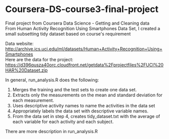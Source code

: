 # Coursera-DS-course3-final-project
Final project from Coursera Data Science - Getting and Cleaning data  
From Human Activity Recognition Using Smartphones Data Set, I created a small subsetting tidy dataset based on course's requirement

Data website:
http://archive.ics.uci.edu/ml/datasets/Human+Activity+Recognition+Using+Smartphones  
Here are the data for the project:  
https://d396qusza40orc.cloudfront.net/getdata%2Fprojectfiles%2FUCI%20HAR%20Dataset.zip  

In general, run_analysis.R does the following: 

1. Merges the training and the test sets to create one data set.  
2. Extracts only the measurements on the mean and standard deviation for each measurement.  
3. Uses descriptive activity names to name the activities in the data set  
4. Appropriately labels the data set with descriptive variable names.  
5. From the data set in step 4, creates tidy_dataset.txt with the average of each variable for each activity and each subject.  

There are more description in run_analysis.R
